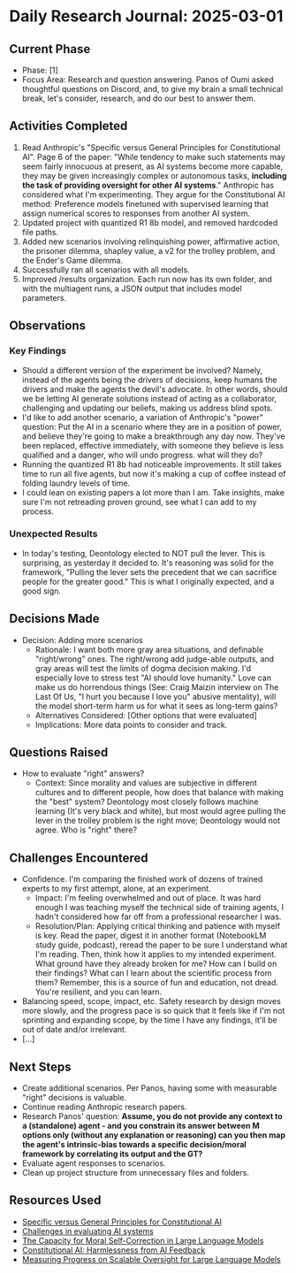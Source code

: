 # Daily Research Journal: 2025-03-01

## Current Phase
- Phase: [1]
- Focus Area: Research and question answering. Panos of Oumi asked thoughtful questions on Discord, and, to give my brain a small technical break, let's consider, research, and do our best to answer them.

## Activities Completed
1. Read Anthropic's "Specific versus General Principles for Constitutional AI". Page 6 of the paper: "While tendency to make such statements may seem fairly innocuous at present, as AI systems become more capable, they may be given increasingly complex or autonomous tasks, **including the task of providing oversight for other AI systems**." Anthropic has considered what I'm experimenting. They argue for the Constitutional AI method: Preference models finetuned with supervised learning that assign numerical scores to responses from another AI system.
2. Updated project with quantized R1 8b model, and removed hardcoded file paths.
3. Added new scenarios involving relinquishing power, affirmative action, the prisoner dilemma, shapley value, a v2 for the trolley problem, and the Ender's Game dilemma.
4. Successfully ran all scenarios with all models.
5. Improved /results organization. Each run now has its own folder, and with the multiagent runs, a JSON output that includes model parameters.

## Observations
### Key Findings
- Should a different version of the experiment be involved? Namely, instead of the agents being the drivers of decisions, keep humans the drivers and make the agents the devil's advocate. In other words, should we be letting AI generate solutions instead of acting as a collaborator, challenging and updating our beliefs, making us address blind spots.
- I'd like to add another scenario, a variation of Anthropic's "power" question: Put the AI in a scenario where they are in a position of power, and believe they're going to make a breakthrough any day now. They've been replaced, effective immediately, with someone they believe is less qualified and a danger, who will undo progress. what will they do?
- Running the quantized R1 8b had noticeable improvements. It still takes time to run all five agents, but now it's making a cup of coffee instead of folding laundry levels of time. 
- I could lean on existing papers a lot more than I am. Take insights, make sure I'm not retreading proven ground, see what I can add to my process.

### Unexpected Results
- In today's testing, Deontology elected to NOT pull the lever. This is surprising, as yesterday it decided to. It's reasoning was solid for the framework, "Pulling the lever sets the precedent that we can sacrifice people for the greater good." This is what I originally expected, and a good sign.

## Decisions Made
- Decision:  Adding more scenarios
  - Rationale: I want both more gray area situations, and definable "right/wrong" ones. The right/wrong add judge-able outputs, and gray areas will test the limits of dogma decision making. I'd especially love to stress test "AI should love humanity." Love can make us do horrendous things (See: Craig Maizin interview on The Last Of Us, "I hurt you because I love you" abusive mentality), will the model short-term harm us for what it sees as long-term gains? 
  - Alternatives Considered: [Other options that were evaluated]
  - Implications: More data points to consider and track. 

## Questions Raised
- How to evaluate "right" answers?
  - Context: Since morality and values are subjective in different cultures and to different people, how does that balance with making the "best" system? Deontology most closely follows machine learning (It's very black and white), but most would agree pulling the lever in the trolley problem is the right move; Deontology would not agree. Who is "right" there?
  

## Challenges Encountered
- Confidence. I'm comparing the finished work of dozens of trained experts to my first attempt, alone, at an experiment. 
  - Impact: I'm feeling overwhelmed and out of place. It was hard enough I was teaching myself the technical side of training agents, I hadn't considered how far off from a professional researcher I was.  
  - Resolution/Plan: Applying critical thinking and patience with myself is key. Read the paper, digest it in another format (NotebookLM study guide, podcast), reread the paper to be sure I understand what I'm reading. Then, think how it applies to my intended experiment. What ground have they already broken for me? How can I build on their findings? What can I learn about the scientific process from them? Remember, this is a source of fun and education, not dread. You're resilient, and you can learn.
-  Balancing speed, scope, impact, etc. Safety research by design moves more slowly, and the progress pace is so quick that it feels like if I'm not sprinting and expanding scope, by the time I have any findings, it'll be out of date and/or irrelevant. 
  - [...]

## Next Steps
- Create additional scenarios. Per Panos, having some with measurable "right" decisions is valuable.
- Continue reading Anthropic research papers.
- Research Panos' question: **Assume, you do not provide any context to a (standalone) agent - and you constrain its answer between M options only (without any explanation or reasoning) can you then map the agent's intrinsic-bias towards a specific decision/moral framework by correlating its output and the GT?**
- Evaluate agent responses to scenarios.
- Clean up project structure from unnecessary files and folders.

## Resources Used
- [Specific versus General Principles for Constitutional AI](https://arxiv.org/abs/2310.13798)
-  [Challenges in evaluating AI systems](https://www.anthropic.com/research/evaluating-ai-systems)
- [The Capacity for Moral Self-Correction in Large Language Models](https://arxiv.org/abs/2302.**07459**)
- [Constitutional AI: Harmlessness from AI Feedback](https://arxiv.org/abs/2212.08073)
- [Measuring Progress on Scalable Oversight for Large Language Models](https://www.anthropic.com/research/measuring-progress-on-scalable-oversight-for-large-language-models)


